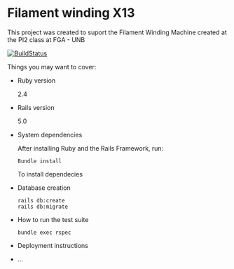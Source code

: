 # Filament winding X13

This project was created to suport the Filament Winding Machine created at the PI2 class at FGA - UNB

[![BuildStatus](https://travis-ci.org/PI2-FWX13/FW-X13.svg?branch=devel)](https://travis-ci.org/PI2-FWX13/FW-X13.svg)

Things you may want to cover:

* Ruby version

  2.4

* Rails version

  5.0

* System dependencies

  After installing Ruby and the Rails Framework, run:
  ```
  Bundle install
  ```
  To install dependecies

* Database creation

  ```
  rails db:create
  rails db:migrate
  ```

* How to run the test suite
  ```
  bundle exec rspec
  ```
* Deployment instructions

* ...
